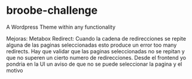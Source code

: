 # broobe-challenge
A Wordpress Theme within any functionality

Mejoras: 
Metabox Redirect: Cuando la cadena de redirecciones se repite alguna de las paginas seleccionadas esto produce un error too many redirects. Hay que validar que las paginas seleccionadas no se repitan y que no superen un cierto numero de redirecciones. Desde el frontend yo pondria en la UI un aviso de que no se puede seleccionar la pagina y el motivo

